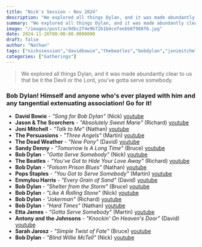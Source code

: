 ```yaml
---
title: "Nick's Session - Nov 2024"
description: "We explored all things Dylan, and it was made abundantly clear to us that be it the Devil or the Lord, you've gotta serve somebody."
summary: "We explored all things Dylan, and it was made abundantly clear to us that be it the Devil or the Lord, you've gotta serve somebody."
image: "/images/post/ac9dbc2f4e9b72b1b4cefeebb8f988f6.jpg"
date: 2024-11-26T00:00:00.0000000
draft: false
author: "Nathan"
tags: ["nickssession","davidbowie","thebeatles","bobdylan","jonimitchell","ettajames","sarahjarosz","jasonandthescorchers","emmylouharris","sandydenny","antonyandthejohnsons","popsstaples","thedeadweather","thepersuasions"]
categories: ["Gatherings"]
---
```

> We explored all things Dylan, and it was made abundantly clear to us that be it the Devil or the Lord, you've gotta serve somebody.

### Bob Dylan! Himself and anyone who's ever played with him and any tangential extenuating association! Go for it!
- **David Bowie** - _"Song for Bob Dylan"_ (Nick) [youtube](https://www.youtube.com/watch?v=v23YSyH3Fe8)
- **Jason & The Scorchers** - _"Absolutely Sweet Marie"_ (Richard) [youtube](https://www.youtube.com/watch?v=p-cF40OWeak)
- **Joni Mitchell** - _"Talk to Me"_ (Nathan) [youtube](https://www.youtube.com/watch?v=br5yhr-4oPs)
- **The Persuasions** - _"Three Angels"_ (Martin) [youtube](https://www.youtube.com/watch?v=vR3vd7nq8-s)
- **The Dead Weather** - _"New Pony"_ (David) [youtube](https://www.youtube.com/watch?v=9WAHR9okaQQ)
- **Sandy Denny** - _"Tomorrow Is A Long Time"_ (Bruce) [youtube](https://www.youtube.com/watch?v=XI_8ArJgDgc)
- **Bob Dylan** - _"Gotta Serve Somebody"_ (Nick) [youtube](https://www.youtube.com/watch?v=wC10VWDTzmU)
- **The Beatles** - _"You've Got to Hide Your Love Away"_ (Richard) [youtube](https://www.youtube.com/watch?v=oRrz3yYC2Yg)
- **Bob Dylan** - _"Folsom Prison Blues"_ (Nathan) [youtube](https://www.youtube.com/watch?v=fFUH3wWz3Iw)
- **Pops Staples** - _"You Got to Serve Somebody"_ (Martin) [youtube](https://www.youtube.com/watch?v=NEiW5YMiNvI)
- **Emmylou Harris** - _"Every Grain of Sand"_ (David) [youtube](https://www.youtube.com/watch?v=q5fkoVAiudU)
- **Bob Dylan** - _"Shelter from the Storm"_ (Bruce) [youtube](https://www.youtube.com/watch?v=-gsDBuHwqbM)
- **Bob Dylan** - _"Like A Rolling Stone"_ (Nick) [youtube](https://www.youtube.com/watch?v=IwOfCgkyEj0)
- **Bob Dylan** - _"Jokerman"_ (Richard) [youtube](https://www.youtube.com/watch?v=1XSvsFgvWr0)
- **Bob Dylan** - _"Hard Times"_ (Nathan) [youtube](https://www.youtube.com/watch?v=OYRBtBiKfro)
- **Etta James** - _"Gotta Serve Somebody"_ (Martin) [youtube](https://www.youtube.com/watch?v=WPYzvvaLhjw)
- **Antony and the Johnsons** - _"Knockin' On Heaven's Door"_ (David) [youtube](https://www.youtube.com/watch?v=IrSLc1QYCcE)
- **Sarah Jarosz** - _"Simple Twist of Fate"_ (Bruce) [youtube](https://www.youtube.com/watch?v=ECie2mESd9Y)
- **Bob Dylan** - _"Blind Willie McTell"_ (Nick) [youtube](https://www.youtube.com/watch?v=_AIRdU6CPf0)